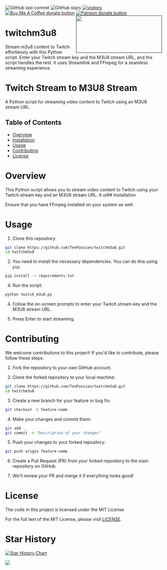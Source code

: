 

![GitHub last commit](https://img.shields.io/github/last-commit/tenpassion/twitchm3u8?color=red&style=plastic)  ![GitHub stars](https://img.shields.io/github/stars/tenpassion/twitchm3u8?style=plastic) [![visitors](https://visitor-badge.laobi.icu/badge?page_id=TenPassion) ](https://visitor-badge.laobi.icu/badge?page_id=TenPassion.twitchm3u8)  
<span class="badge-buymeacoffee"> <a href="https://www.buymeacoffee.com/tenpassion" title="Donate to this project using Buy Me A Coffee"><img src="https://img.shields.io/badge/buy%20me%20a%20coffee-donate-yellow.svg" alt="Buy Me A Coffee donate button" /></a> </span> <span class="badge-patreon"><a href="https://www.patreon.com/TenPassion" title="Donate to this project using Patreon"> <img src="https://img.shields.io/badge/patreon-donate-yellow.svg" alt="Patreon donate button" /></a></span> <a href=""><img src="https://github.com/TenPassion/twitchm3u8/assets/142400798/614ec2eb-5a41-480f-ba53-8f7a1d266e84" width="276" height="120" align="right" /></a>

# twitchm3u8


Stream m3u8 content to Twitch effortlessly with this Python script. Enter your Twitch stream key and the M3U8 stream URL, and the script handles the rest. It uses Streamlink and FFmpeg for a seamless streaming experience.

# Twitch Stream to M3U8 Stream

A Python script for streaming video content to Twitch using an M3U8 stream URL.

## Table of Contents

- [Overview](#overview)
- [Installation](#installation)
- [Usage](#usage)
- [Contributing](#contributing)
- [License](#license)


# Overview
This Python script allows you to stream video content to Twitch using your Twitch stream key and an M3U8 stream URL. It ut## Installation


Ensure that you have FFmpeg installed on your system as well.


# Usage

1. Clone this repository:
```bash
git clone https://github.com/TenPassion/twitchm3u8.git
cd twitchm3u8
```

2. You need to install the necessary dependencies. You can do this using `pip`:

```bash
pip install -r requirements.txt
```

4. Run the script:

```bash
python twitch_m3u8.py
```

4. Follow the on-screen prompts to enter your Twitch stream key and the M3U8 stream URL.

5. Press Enter to start streaming.


# Contributing

We welcome contributions to this project! If you'd like to contribute, please follow these steps:

1. Fork the repository to your own GitHub account.

2. Clone the forked repository to your local machine:

```bash
git clone https://github.com/TenPassion/twitchm3u8.git
cd twitchm3u8
```

3. Create a new branch for your feature or bug fix:

```bash
git checkout -b feature-name
```

4. Make your changes and commit them:

```bash
git add .
git commit -m "Description of your changes"
```

5. Push your changes to your forked repository:

```bash
git push origin feature-name
```
6. Create a Pull Request (PR) from your forked repository to the main repository on GitHub.

7. We'll review your PR and merge it if everything looks good!


# License

The code in this project is licensed under the MIT License.

For the full text of the MIT License, please visit [LICENSE](LICENSE).


# Star History

[![Star History Chart](https://api.star-history.com/svg?repos=tenpassion/twitchm3u8&type=Date)](https://star-history.com/#tenpassion/twitchm3u8&Date)

![](https://komarev.com/ghpvc/?Tenpassion=TenPassion&color=green)
